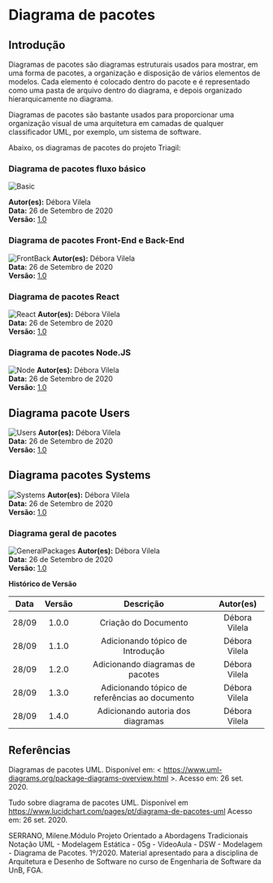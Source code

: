 # Diagrama de pacotes

## Introdução

Diagramas de pacotes são diagramas estruturais usados para mostrar, em uma forma de pacotes, a organização e disposição de vários elementos de modelos. Cada elemento é colocado dentro do pacote e é representado como uma pasta de arquivo dentro do diagrama, e depois organizado hierarquicamente no diagrama. <p>Diagramas de pacotes são bastante usados para proporcionar uma organização visual de uma arquitetura em camadas de qualquer classificador UML, por exemplo, um sistema de software.

Abaixo, os diagramas de pacotes do projeto Triagil:


### Diagrama de pacotes fluxo básico 
![Basic](https://imgur.com/JDE0ycg.png)

**Autor(es):** Débora Vilela</br>
**Data:** 26 de Setembro de 2020 </br>
**Versão:** [1.0](https:\\unbbr-my.sharepoint.com\personal\160006210_aluno_unb_br\_layouts/15/onedrive.aspx?id=%2Fpersonal%2F160006210%5Faluno%5Funb%5Fbr%2FDocuments%2FADS%20%2D%20GRUPO%5F01%2FDiagramas%2FUML%20%2D%20Est%C3%A1ticos%2FPacotes)
### Diagrama de pacotes Front-End e Back-End 
![FrontBack](https://imgur.com/Hy1avj7.png)
**Autor(es):** Débora Vilela</br>
**Data:** 26 de Setembro de 2020 </br>
**Versão:** [1.0](https:\\unbbr-my.sharepoint.com\personal\160006210_aluno_unb_br\_layouts/15/onedrive.aspx?id=%2Fpersonal%2F160006210%5Faluno%5Funb%5Fbr%2FDocuments%2FADS%20%2D%20GRUPO%5F01%2FDiagramas%2FUML%20%2D%20Est%C3%A1ticos%2FPacotes)

### Diagrama de pacotes React 
![React](https://imgur.com/cy7rezi.png)
**Autor(es):** Débora Vilela</br>
**Data:** 26 de Setembro de 2020 </br>
**Versão:** [1.0](https:\\unbbr-my.sharepoint.com\personal\160006210_aluno_unb_br\_layouts/15/onedrive.aspx?id=%2Fpersonal%2F160006210%5Faluno%5Funb%5Fbr%2FDocuments%2FADS%20%2D%20GRUPO%5F01%2FDiagramas%2FUML%20%2D%20Est%C3%A1ticos%2FPacotes)
### Diagrama de pacotes Node.JS 
![Node](https://imgur.com/cLnKOj4.png)
**Autor(es):** Débora Vilela</br>
**Data:** 26 de Setembro de 2020 </br>
**Versão:** [1.0](https:\\unbbr-my.sharepoint.com\personal\160006210_aluno_unb_br\_layouts/15/onedrive.aspx?id=%2Fpersonal%2F160006210%5Faluno%5Funb%5Fbr%2FDocuments%2FADS%20%2D%20GRUPO%5F01%2FDiagramas%2FUML%20%2D%20Est%C3%A1ticos%2FPacotes)
## Diagrama pacote Users 
![Users](https://imgur.com/TXSoPJS.png)
**Autor(es):** Débora Vilela</br>
**Data:** 26 de Setembro de 2020 </br>
**Versão:** [1.0](https:\\unbbr-my.sharepoint.com\personal\160006210_aluno_unb_br\_layouts/15/onedrive.aspx?id=%2Fpersonal%2F160006210%5Faluno%5Funb%5Fbr%2FDocuments%2FADS%20%2D%20GRUPO%5F01%2FDiagramas%2FUML%20%2D%20Est%C3%A1ticos%2FPacotes)
## Diagrama pacotes Systems 
![Systems](https://imgur.com/sbUnffl.png)
**Autor(es):** Débora Vilela</br>
**Data:** 26 de Setembro de 2020 </br>
**Versão:** [1.0](https:\\unbbr-my.sharepoint.com\personal\160006210_aluno_unb_br\_layouts/15/onedrive.aspx?id=%2Fpersonal%2F160006210%5Faluno%5Funb%5Fbr%2FDocuments%2FADS%20%2D%20GRUPO%5F01%2FDiagramas%2FUML%20%2D%20Est%C3%A1ticos%2FPacotes)
### Diagrama geral de pacotes 
![GeneralPackages](https://imgur.com/V9eQO4Z.png) 
**Autor(es):** Débora Vilela</br>
**Data:** 26 de Setembro de 2020 </br>
**Versão:** [1.0](https:\\unbbr-my.sharepoint.com\personal\160006210_aluno_unb_br\_layouts/15/onedrive.aspx?id=%2Fpersonal%2F160006210%5Faluno%5Funb%5Fbr%2FDocuments%2FADS%20%2D%20GRUPO%5F01%2FDiagramas%2FUML%20%2D%20Est%C3%A1ticos%2FPacotes)


**Histórico de Versão**

| Data | Versão | Descrição | Autor(es) |
| :---: | :---: | :---: | :---: |
| 28/09 | 1.0.0 | Criação do Documento | Débora Vilela |
| 28/09 | 1.1.0 | Adicionando tópico de Introdução | Débora Vilela |
| 28/09 | 1.2.0 | Adicionando diagramas de pacotes | Débora Vilela |
| 28/09 | 1.3.0 | Adicionando tópico de referências ao documento | Débora Vilela |
| 28/09 | 1.4.0 | Adicionando autoria dos diagramas | Débora Vilela |

## Referências

Diagramas de pacotes UML. Disponível em: < https://www.uml-diagrams.org/package-diagrams-overview.html >. Acesso em: 26 set. 2020.

Tudo sobre diagrama de pacotes UML. Disponível em <https://www.lucidchart.com/pages/pt/diagrama-de-pacotes-uml> Acesso em: 26 set. 2020.

SERRANO, Milene.Módulo Projeto Orientado a Abordagens Tradicionais
Notação UML - Modelagem Estática - 05g - VídeoAula - DSW - Modelagem - Diagrama de Pacotes. 1º/2020. Material apresentado para a disciplina de Arquitetura e Desenho de Software no curso de Engenharia de Software da UnB, FGA.